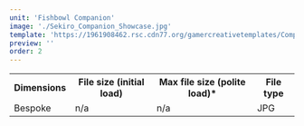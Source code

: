 ```yaml
---
unit: 'Fishbowl Companion'
image: './Sekiro_Companion_Showcase.jpg'
template: 'https://1961908462.rsc.cdn77.org/gamercreativetemplates/Companion_GamerNetwork_Template_2019.psd'
preview: ''
order: 2
---
```


<table>
  <tr>
    <th>Dimensions</th>
    <th>File size (initial load)</th>
    <th>Max file size (polite load)*</th>
    <th>File type</th>
  </tr>
  <tr>
    <td>Bespoke</td> 
    <td>n/a</td>
    <td>n/a</td>
    <td>JPG</td>
  </tr>
</table>
